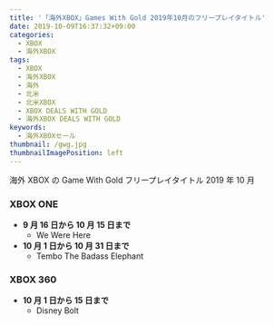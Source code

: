 ```yaml
---
title: '「海外XBOX」Games With Gold 2019年10月のフリープレイタイトル'
date: 2019-10-09T16:37:32+09:00
categories:
  - XBOX
  - 海外XBOX
tags:
  - XBOX
  - 海外XBOX
  - 海外
  - 北米
  - 北米XBOX
  - XBOX DEALS WITH GOLD
  - 海外XBOX DEALS WITH GOLD
keywords:
  - 海外XBOXセール
thumbnail: /gwg.jpg
thumbnailImagePosition: left
---
```


海外 XBOX の Game With Gold フリープレイタイトル 2019 年 10 月

<!--more-->

### XBOX ONE

- **9 月 16 日から 10 月 15 日まで**
  - We Were Here
- **10 月 1 日から 10 月 31 日まで**
  - Tembo The Badass Elephant

### XBOX 360

- **10 月 1 日から 15 日まで**
  - Disney Bolt
